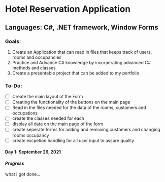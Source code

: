 # Hotel Reservation Application
## Languages: C#, .NET framework, Window Forms

### Goals:
1. Create an Application that can read in files that keeps track of users, rooms and occupancies
2. Practice and Advance C# knowledge by incorperating advanced C# methods and classes
3. Create a presentable project that can be added to my portfolio

### To-Do:
- [ ] Create the main layout of the Form
- [ ] Creating the functionality of the buttons on the main page
- [ ] Read in the files needed for the data of the rooms, customers and occupations
- [ ] create the classes needed for each
- [ ] display all data on the main page of the form
- [ ] create seperate forms for adding and removing customers and changing rooms occupancy
- [ ] create excpetion handling for all user input to assure quality

#### **Day 1**: September 26, 2021
#### *Progress*
what i got done...
